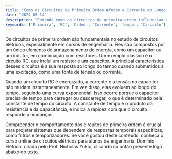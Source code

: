 ```yaml
---
title: "Como os Circuitos de Primeira Ordem Afetam a Corrente ao Longo do Tempo?"
date: "2024-09-14"
description: "Entenda como os circuitos de primeira ordem influenciam a variação da corrente ao longo do tempo."
keywords: ['Primeira', 'RC', 'Ordem', 'Corrente', 'tempo', 'Circuito']
---
```


Os circuitos de primeira ordem são fundamentais no estudo de circuitos elétricos, especialmente em cursos de engenharia. Eles são compostos por um único elemento de armazenamento de energia, como um capacitor ou um indutor, em combinação com resistores. Um exemplo clássico é o circuito RC, que inclui um resistor e um capacitor. A principal característica desses circuitos é a sua resposta ao longo do tempo quando submetidos a uma excitação, como uma fonte de tensão ou corrente.

Quando um circuito RC é energizado, a corrente e a tensão no capacitor não mudam instantaneamente. Em vez disso, elas evoluem ao longo do tempo, seguindo uma curva exponencial. Isso ocorre porque o capacitor precisa de tempo para carregar ou descarregar, o que é determinado pela constante de tempo do circuito. A constante de tempo é o produto da resistência e da capacitância, e indica a rapidez com que o circuito responde a mudanças.

Compreender o comportamento dos circuitos de primeira ordem é crucial para projetar sistemas que dependem de respostas temporais específicas, como filtros e temporizadores. Se você gostou deste conteúdo, conheça o curso online de circuitos elétricos para alunos de engenharia, Domínio Elétrico, criado pelo Prof. Nicholas Yukio, clicando no botão presente logo abaixo do texto.